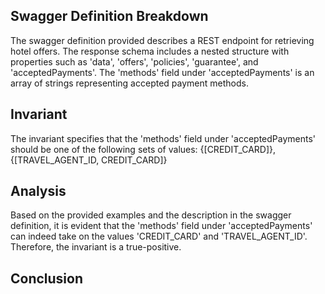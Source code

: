 ## Swagger Definition Breakdown
The swagger definition provided describes a REST endpoint for retrieving hotel offers. The response schema includes a nested structure with properties such as 'data', 'offers', 'policies', 'guarantee', and 'acceptedPayments'. The 'methods' field under 'acceptedPayments' is an array of strings representing accepted payment methods.

## Invariant
The invariant specifies that the 'methods' field under 'acceptedPayments' should be one of the following sets of values: {[CREDIT_CARD]}, {[TRAVEL_AGENT_ID, CREDIT_CARD]}

## Analysis
Based on the provided examples and the description in the swagger definition, it is evident that the 'methods' field under 'acceptedPayments' can indeed take on the values 'CREDIT_CARD' and 'TRAVEL_AGENT_ID'. Therefore, the invariant is a true-positive.

## Conclusion
